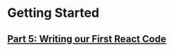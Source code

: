 # Getting Started

## [Part 5: Writing our First React Code](https://github.com/LauraAubin/All-things-FED-and-Rails/blob/master/Udemy%20React%20Course/Notes/1.5.md)
